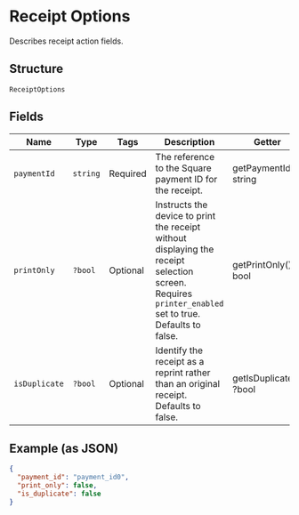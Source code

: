 
# Receipt Options

Describes receipt action fields.

## Structure

`ReceiptOptions`

## Fields

| Name | Type | Tags | Description | Getter | Setter |
|  --- | --- | --- | --- | --- | --- |
| `paymentId` | `string` | Required | The reference to the Square payment ID for the receipt. | getPaymentId(): string | setPaymentId(string paymentId): void |
| `printOnly` | `?bool` | Optional | Instructs the device to print the receipt without displaying the receipt selection screen.<br>Requires `printer_enabled` set to true.<br>Defaults to false. | getPrintOnly(): ?bool | setPrintOnly(?bool printOnly): void |
| `isDuplicate` | `?bool` | Optional | Identify the receipt as a reprint rather than an original receipt.<br>Defaults to false. | getIsDuplicate(): ?bool | setIsDuplicate(?bool isDuplicate): void |

## Example (as JSON)

```json
{
  "payment_id": "payment_id0",
  "print_only": false,
  "is_duplicate": false
}
```

